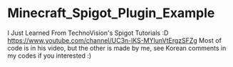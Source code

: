 # Minecraft_Spigot_Plugin_Example

I Just Learned From TechnoVision's Spigot Tutorials :D
https://www.youtube.com/channel/UC3n-lKS-MYlunVtErgzSFZg
Most of code is in his video, but the other is made by me,
see Korean comments in my codes if you interested :)
